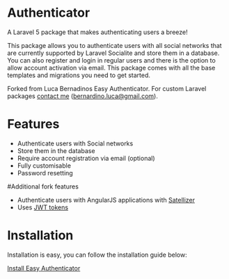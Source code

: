 # Authenticator

A Laravel 5 package that makes authenticating users a breeze! 

This package allows you to authenticate users with all social networks that are currently supported by Laravel Socialite and store them in a database. You can also register and login in regular users and there is the option to allow account activation via email. This package comes with all the base templates and migrations you need to get started.

Forked from Luca Bernadinos Easy Authenticator. For custom Laravel packages <a href="https://github.com/lucabernardino">contact me</a> (bernardino.luca@gmail.com).

# Features

<ul>
	<li>Authenticate users with Social networks</li>
	<li>Store them in the database</li>
	<li>Require account registration via email (optional)</li>
	<li>Fully customisable</li>
	<li>Password resetting</li>
</ul>

#Additional fork features

<ul>
	<li>Authenticate users with AngularJS applications with <a href="https://github.com/sahat/satellizer">Satellizer</a></li>
	<li>Uses <a href="https://github.com/tymondesigns/jwt-auth">JWT tokens</a></li>
</ul>

# Installation

Installation is easy, you can follow the installation guide below:

<a href="http://www.codeanchor.net/blog/social-authentication-package-for-laravel/">Install Easy Authenticator</a>